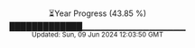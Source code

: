 <p align="center">
⏳Year Progress (43.85 %)<br>
█████████████▁▁▁▁▁▁▁▁▁▁▁▁▁▁▁▁▁ <br>
<sub>Updated: Sun, 09 Jun 2024 12:03:50 GMT</sub>
</p>

